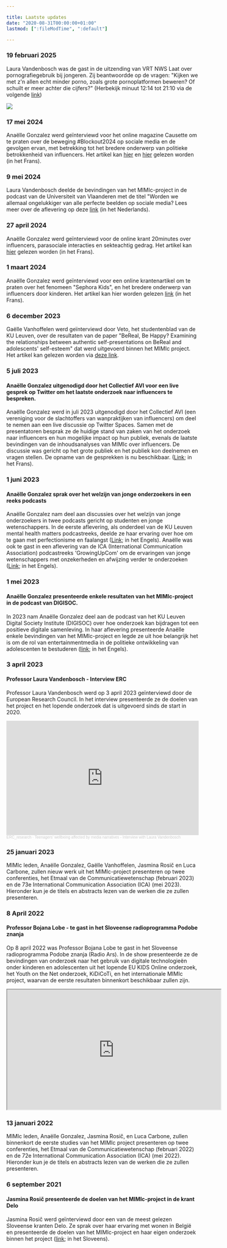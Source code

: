 ```yaml
---

title: Laatste updates
date: "2020-08-31T00:00:00+01:00"
lastmod: [":fileModTime", ":default"]

---
```


### 19 februari 2025

Laura Vandenbosch was de gast in de uitzending van VRT NWS Laat over pornografiegebruik bij jongeren. Zij beantwoordde op de vragen: "Kijken we met z'n allen echt minder porno, zoals grote pornoplatformen beweren? Of schuilt er meer achter die cijfers?" (Herbekijk minuut 12:14 tot 21:10 via de volgende [link](https://www.vrt.be/vrtmax/a-z/vrt-nws-laat/2025/vrt-nws-laat-d20250219/))

![](/img/vrt.jpeg)

### 17 mei 2024

Anaëlle Gonzalez werd geïnterviewd voor het online magazine Causette om te praten over de beweging #Blockout2024 op sociale media en de gevolgen ervan, met betrekking tot het bredere onderwerp van politieke betrokkenheid van influencers. Het artikel kan [hier](https://www.causette.fr/societe/humeurs/le-mouvement-blockout2024-qui-appelle-a-bloquer-des-personnalites-ne-prenant-pas-position-pour-gaza-peut-il-vraiment-avoir-un-impact/) en [hier](https://www.instagram.com/p/C7EqcMHMjTY/?utm_source=ig_web_copy_link) gelezen worden (in het Frans).

### 9 mei 2024

Laura Vandenbosch deelde de bevindingen van het MIMIc-project in de podcast van de Universiteit van Vlaanderen met de titel "Worden we allemaal ongelukkiger van alle perfecte beelden op sociale media? Lees meer over de aflevering op deze [link](https://www.universiteitvanvlaanderen.be/podcast/worden-we-allemaal-ongelukkiger-van-al-die-perfecte-beelden-op-sociale-media) (in het Nederlands).

### 27 april 2024

Anaëlle Gonzalez werd geïnterviewd voor de online krant 20minutes over influencers, parasociale interacties en sekteachtig gedrag. Het artikel kan [hier](https://www.20minutes.fr/high-tech/by-the-web/4088072-20240427-tiktok-influenceurs-comme-ophenya-ligne-fine-entre-derive-sectaire-relation-parasociale) gelezen worden (in het Frans).

### 1 maart 2024

Anaëlle Gonzalez werd geïnterviewd voor een online krantenartikel om te praten over het fenomeen "Sephora Kids", en het bredere onderwerp van influencers door kinderen. Het artikel kan hier worden gelezen [link](https://www.dna.fr/magazine-lifestyle/2024/03/01/elles-ont-10-ans-et-veulent-du-retinol-les-sephora-kids-envahissent-tiktok) (in het Frans).

### 6 december 2023

Gaëlle Vanhoffelen werd geïnterviewd door Veto, het studentenblad van de KU Leuven, over de resultaten van de paper "BeReal, Be Happy? Examining the relationships between authentic self-presentations on BeReal and adolescents' self-esteem" dat werd uitgevoerd binnen het MIMIc project. Het artikel kan gelezen worden via [deze link](https://www.veto.be/onderzoek/onderzoeker-ku-leuven-vindt-verband-tussen-bereal-en-je-zelfbeeld-het-kan-jezelf-versterken-als-je-zoekende-bent/337266?fbclid=IwAR1w98Fvyj91bwks_LAZkd71GGishIwvm4o3oear-tOvT8tlOs8iKIgnBDY).

### 5 juli 2023

#### Anaëlle Gonzalez uitgenodigd door het Collectief AVI voor een live gesprek op Twitter om het laatste onderzoek naar influencers te bespreken.
Anaëlle Gonzalez werd in juli 2023 uitgenodigd door het Collectief AVI (een vereniging voor de slachtoffers van wanpraktijken van influencers) om deel te nemen aan een live discussie op Twitter Spaces. Samen met de presentatoren besprak ze de huidige stand van zaken van het onderzoek naar influencers en hun mogelijke impact op hun publiek, evenals de laatste bevindingen van de inhoudsanalyses van MIMIc over influencers. De discussie was gericht op het grote publiek en het publiek kon deelnemen en vragen stellen. De opname van de gesprekken is nu beschikbaar. ([Link](https://twitter.com/collectifAvi/status/1676674762641231878?s=20); in het Frans).

### 1 juni 2023

#### Anaëlle Gonzalez sprak over het welzijn van jonge onderzoekers in een reeks podcasts
Anaëlle Gonzalez nam deel aan discussies over het welzijn van jonge onderzoekers in twee podcasts gericht op studenten en jonge wetenschappers. In de eerste aflevering, als onderdeel van de KU Leuven mental health matters podcastreeks, deelde ze haar ervaring over hoe om te gaan met perfectionisme en faalangst ([Link](https://open.spotify.com/episode/4tHTgZXCxGqY4rGqky9tMJ?si=AhQdXNWkRn6LGtJ-FZnhnA); in het Engels). Anaëlle was ook te gast in een aflevering van de ICA (International Communication Association) podcastreeks 'GrowingUpCom' om de ervaringen van jonge wetenschappers met onzekerheden en afwijzing verder te onderzoeken ([Link](https://open.spotify.com/episode/1xSyTAKBoDGjWBbfP6ivo6?si=fee54b78db1d49a0); in het Engels).

### 1 mei 2023

#### Anaëlle Gonzalez presenteerde enkele resultaten van het MIMIc-project in de podcast van DIGISOC.
In 2023 nam Anaëlle Gonzalez deel aan de podcast van het KU Leuven Digital Society Institute (DIGISOC) over hoe onderzoek kan bijdragen tot een positieve digitale samenleving. In haar aflevering presenteerde Anaëlle enkele bevindingen van het MIMIc-project en legde ze uit hoe belangrijk het is om de rol van entertainmentmedia in de politieke ontwikkeling van adolescenten te bestuderen ([link](https://podcasters.spotify.com/pod/show/digisoc/episodes/Social-Media-and-the-Political-Self---Analle-Gonzalez-e27ek6m); in het Engels).

### 3 april 2023

#### Professor Laura Vandenbosch - Interview ERC
Professor Laura Vandenbosch werd op 3 april 2023 geïnterviewd door de European Research Council. In het interview presenteerde ze de doelen van het project en het lopende onderzoek dat is uitgevoerd sinds de start in 2020.

<iframe width="100%" height="300" scrolling="no" frameborder="no" allow="autoplay" src="https://w.soundcloud.com/player/?url=https%3A//api.soundcloud.com/tracks/1481849380&color=%23ff5500&auto_play=false&hide_related=false&show_comments=true&show_user=true&show_reposts=false&show_teaser=true&visual=true"></iframe><div style="font-size: 10px; color: #cccccc;line-break: anywhere;word-break: normal;overflow: hidden;white-space: nowrap;text-overflow: ellipsis; font-family: Interstate,Lucida Grande,Lucida Sans Unicode,Lucida Sans,Garuda,Verdana,Tahoma,sans-serif;font-weight: 100;"><a href="https://soundcloud.com/erc_research" title="ERC_research" target="_blank" style="color: #cccccc; text-decoration: none;">ERC_research</a> · <a href="https://soundcloud.com/erc_research/teenagers-wellbeing-affected-by-media-narratives-interview-with-laura-vandenbosch" title="Teenagers’ wellbeing affected by media narratives - Interview with Laura Vandenbosch" target="_blank" style="color: #cccccc; text-decoration: none;">Teenagers’ wellbeing affected by media narratives - Interview with Laura Vandenbosch</a></div>

### 25 januari 2023
MIMIc leden, Anaëlle Gonzalez, Gaëlle Vanhoffelen, Jasmina Rosič en Luca Carbone, zullen nieuw werk uit het MIMIc-project presenteren op twee conferenties, het Etmaal van de Communicatiewetenschap (februari 2023) en de 73e International Communication Association (ICA) (mei 2023). Hieronder kun je de titels en abstracts lezen van de werken die ze zullen presenteren.

### 8 April 2022

#### Professor Bojana Lobe - te gast in het Sloveense radioprogramma Podobe znanja
Op 8 april 2022 was Professor Bojana Lobe te gast in het Sloveense radioprogramma Podobe znanja (Radio Ars). In de show presenteerde ze de bevindingen van onderzoek naar het gebruik van digitale technologieën onder kinderen en adolescenten uit het lopende EU KIDS Online onderzoek, het Youth on the Net onderzoek, KiDiCoTi, en het internationale MIMIc project, waarvan de eerste resultaten binnenkort beschikbaar zullen zijn.

<html>
   <head>
      <title>HTML Video embed</title>
   </head>
   <body>
      <iframe width="560" height="315" src="https://ars.rtvslo.si/podkast/podobe-znanja/526/174862885"></iframe>
      </iframe>
   </body>
</html>

### 13 januari 2022
MIMIc leden, Anaëlle Gonzalez, Jasmina Rosič, en Luca Carbone, zullen binnenkort de eerste studies van het MIMIc project presenteren op twee conferenties, het Etmaal van de Communicatiewetenschap (februari 2022) en de 72e International Communication Association (ICA) (mei 2022). Hieronder kun je de titels en abstracts lezen van de werken die ze zullen presenteren.

### 6 september 2021

#### Jasmina Rosič presenteerde de doelen van het MIMIc-project in de krant Delo
Jasmina Rosič werd geïnterviewd door een van de meest gelezen Sloveense kranten Delo. Ze sprak over haar ervaring met wonen in België en presenteerde de doelen van het MIMIc-project en haar eigen onderzoek binnen het project ([link](https://www.delo.si/novice/znanoteh/mladostniki-so-slabo-raziskana-druzbena-skupina/); in het Sloveens).
